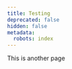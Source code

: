 ```yaml
---
title: Testing
deprecated: false
hidden: false
metadata:
  robots: index
---
```

This is another page